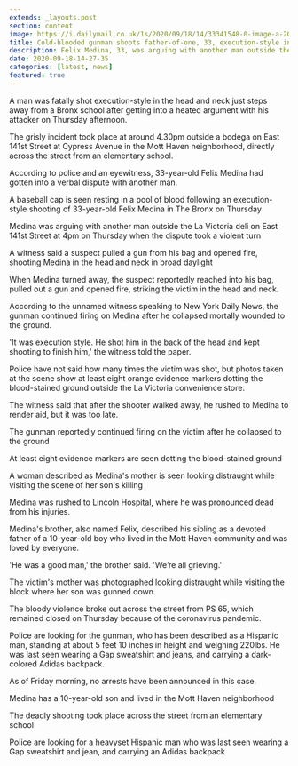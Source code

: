 ```yaml
---
extends: _layouts.post
section: content
image: https://i.dailymail.co.uk/1s/2020/09/18/14/33341548-0-image-a-20_1600435034050.jpg 
title: Cold-blooded gunman shoots father-of-one, 33, execution-style in The Bronx 
description: Felix Medina, 33, was arguing with another man outside the La Victoria deli on East 141st Street on Thursday when the dispute took a violent turn and he was shot in the head and neck. 
date: 2020-09-18-14-27-35 
categories: [latest, news] 
featured: true 
--- 
```

A man was fatally shot execution-style in the head and neck just steps away from a Bronx school after getting into a heated argument with his attacker on Thursday afternoon. 

The grisly incident took place at around 4.30pm outside a bodega on East 141st Street at Cypress Avenue in the Mott Haven neighborhood, directly across the street from an elementary school. 

According to police and an eyewitness, 33-year-old Felix Medina had gotten into a verbal dispute with another man.

A baseball cap is seen resting in a pool of blood following an execution-style shooting of 33-year-old Felix Medina in The Bronx on Thursday 

Medina was arguing with another man outside the La Victoria deli on East 141st Street at 4pm on Thursday when the dispute took a violent turn 

A witness said a suspect pulled a gun from his bag and opened fire, shooting Medina in the head and neck in broad daylight 

When Medina turned away, the suspect reportedly reached into his bag, pulled out a gun and opened fire, striking the victim in the head and neck.  

According to the unnamed witness speaking to New York Daily News, the gunman continued firing on Medina after he collapsed mortally wounded to the ground. 

'It was execution style. He shot him in the back of the head and kept shooting to finish him,' the witness told the paper. 

Police have not said how many times the victim was shot, but photos taken at the scene show at least eight orange evidence markers dotting the blood-stained ground outside the La Victoria convenience store. 

The witness said that after the shooter walked away, he rushed to Medina to render aid, but it was too late.  

The gunman reportedly continued firing on the victim after he collapsed to the ground 

At least eight evidence markers are seen dotting the blood-stained ground 

A woman described as Medina's mother is seen looking distraught while visiting the scene of her son's killing 

Medina was rushed to Lincoln Hospital, where he was pronounced dead from his injuries.

Medina's brother, also named Felix, described his sibling as a devoted father of a 10-year-old boy who lived in the Mott Haven community and was loved by everyone. 

'He was a good man,' the brother said. 'We’re all grieving.'

The victim's mother was photographed looking distraught while visiting the block where her son was gunned down.

The bloody violence broke out across the street from PS 65, which remained closed on Thursday because of the coronavirus pandemic. 

Police are looking for the gunman, who has been described as a Hispanic man, standing at about 5 feet 10 inches in height and weighing 220lbs. He was last seen wearing a Gap sweatshirt and jeans, and carrying a dark-colored Adidas backpack. 

As of Friday morning, no arrests have been announced in this case.  

Medina has a 10-year-old son and lived in the Mott Haven neighborhood 

The deadly shooting took place across the street from an elementary school 

Police are looking for a heavyset Hispanic man who was last seen wearing a Gap sweatshirt and jean, and carrying an Adidas backpack 

